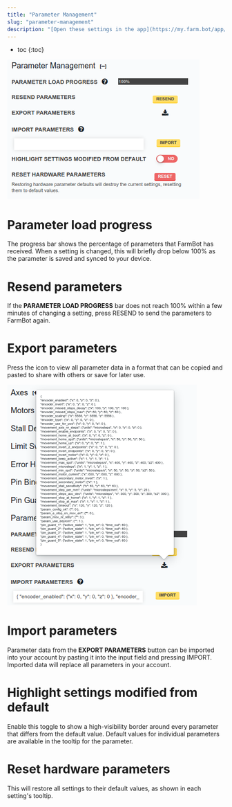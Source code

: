 ```yaml
---
title: "Parameter Management"
slug: "parameter-management"
description: "[Open these settings in the app](https://my.farm.bot/app/designer/settings?highlight=parameter_management)"
---
```


* toc
{:toc}

![parameter management](_images/parameter_management.png)

# Parameter load progress

The progress bar shows the percentage of parameters that FarmBot has received.
When a setting is changed, this will briefly drop below 100% as the parameter
is saved and synced to your device.

# Resend parameters

If the __PARAMETER LOAD PROGRESS__ bar does not reach 100% within a few
minutes of changing a setting, press <span class="fb-button fb-yellow">RESEND</span>
to send the parameters to FarmBot again.

# Export parameters

Press the <i class='fa fa-download'></i> icon to view all parameter data
in a format that can be copied and pasted to share with others or save for later use.

![export parameters](_images/export_parameters.png)

# Import parameters

Parameter data from the __EXPORT PARAMETERS__ button can be imported into your account
by pasting it into the input field and pressing <span class="fb-button fb-yellow">IMPORT</span>.
Imported data will replace all parameters in your account.

# Highlight settings modified from default

Enable this toggle to show a high-visibility border around every parameter
that differs from the default value. Default values for individual parameters
are available in the <i class='fa fa-question-circle'></i> tooltip for the parameter.

# Reset hardware parameters
This will restore all settings to their default values, as shown in each setting's tooltip.

